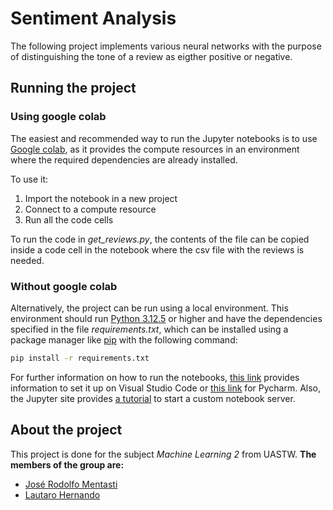 # Sentiment Analysis

The following project implements various neural networks with the purpose of distinguishing the tone of a review as eigther positive or negative. 

## Running the project

### Using google colab
The easiest and recommended way to run the Jupyter notebooks is to use [Google colab](https://colab.research.google.com/), as it provides the compute resources in an environment where the required dependencies are already installed. 

To use it:
1. Import the notebook in a new project
2. Connect to a compute resource
3. Run all the code cells

To run the code in _get\_reviews.py_, the contents of the file can be copied inside a code cell in the notebook where the csv file with the reviews is needed. 

### Without google colab
Alternatively, the project can be run using a local environment. This environment should run [Python 3.12.5](https://www.python.org/downloads/release/python-3125/) or higher and have the dependencies specified in the file _requirements.txt_, which can be installed using a package manager like [pip](https://pypi.org/project/pip/) with the following command:
```bash
pip install -r requirements.txt
```
For further information on how to run the notebooks, [this link](https://code.visualstudio.com/docs/datascience/jupyter-notebooks) provides information to set it up on Visual Studio Code or [this link](https://www.jetbrains.com/help/pycharm/jupyter-notebook-support.html) for Pycharm. Also, the Jupyter site provides [a tutorial](https://docs.jupyter.org/en/latest/running.html) to start a custom notebook server. 
## About the project
This project is done for the subject _Machine Learning 2_ from UASTW. 
**The members of the group are:**
- [José Rodolfo Mentasti](https://github.com/JoseMenta)
- [Lautaro Hernando](https://github.com/laucha12)